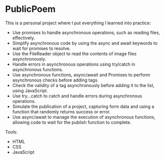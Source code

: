 # PublicPoem
This is a personal project where I put everything I learned into practice:
- Use promises to handle asynchronous operations, such as reading files, effectively.
- Simplify asynchronous code by using the async and await keywords to wait for promises to resolve.
- Use the FileReader object to read the contents of image files asynchronously.
- Handle errors in asynchronous operations using try/catch in asynchronous functions.
- Use asynchronous functions, async/await and Promises to perform asynchronous checks before adding tags.
- Check the validity of a tag asynchronously before adding it to the list, using JavaScript.
- Use try...catch to catch and handle errors during asynchronous operations.
- Simulate the publication of a project, capturing form data and using a function that randomly returns success or error.
- Use async/await to manage the execution of asynchronous functions, allowing code to wait for the publish function to complete.

Tools:
- HTML
- CSS
- JavaScript
